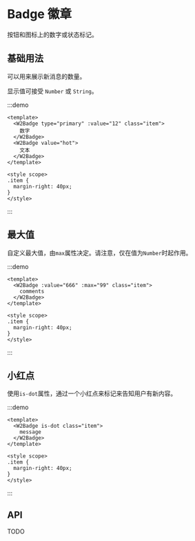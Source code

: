 # Badge 徽章

按钮和图标上的数字或状态标记。

## 基础用法

可以用来展示新消息的数量。

显示值可接受 `Number` 或 `String`。

:::demo

```vue
<template>
  <W2Badge type="primary" :value="12" class="item">
    数字
  </W2Badge>
  <W2Badge value="hot">
    文本
  </W2Badge>
</template>

<style scope>
.item {
  margin-right: 40px;
}
</style>
```

:::

## 最大值

自定义最大值，由`max`属性决定。请注意，仅在值为`Number`时起作用。

:::demo

```vue
<template>
  <W2Badge :value="666" :max="99" class="item">
    comments
  </W2Badge>
</template>

<style scope>
.item {
  margin-right: 40px;
}
</style>
```

:::

## 小红点
使用`is-dot`属性，通过一个小红点来标记来告知用户有新内容。

:::demo

```vue
<template>
  <W2Badge is-dot class="item">
    message
  </W2Badge>
</template>

<style scope>
.item {
  margin-right: 40px;
}
</style>
```

:::

## API

TODO
